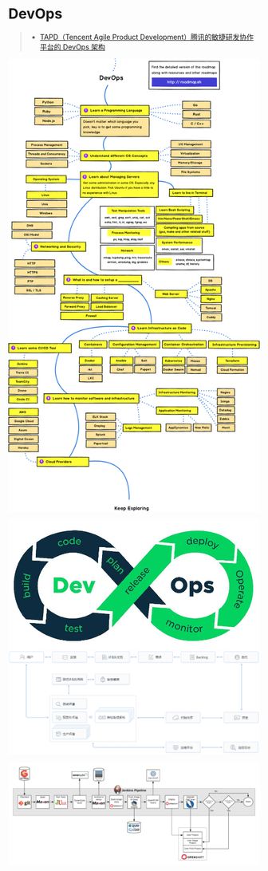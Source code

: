 # DevOps

> * [TAPD（Tencent Agile Product Development）腾讯的敏捷研发协作平台的 DevOps 架构](https://www.tapd.cn/official/solution/devops)

![](./images/devops-skill.png)

![](./images/devops.png)
![](./images/tapd-devops.png)

![](./images/devops-luodi.png)